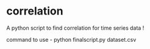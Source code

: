 # correlation

A python script to find correlation for time series data ! 

command to use - python finalscript.py dataset.csv

